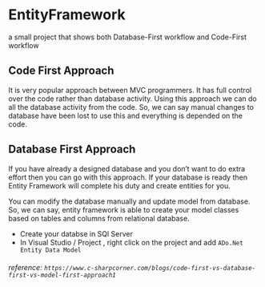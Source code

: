 # EntityFramework
a small project that shows both Database-First workflow and Code-First workflow



## Code First Approach

It is very popular approach between MVC programmers. It has full control over the code rather than database activity. Using this approach we can do all the database activity from the code. So, we can say manual changes to database have been lost to use this and everything is depended on the code.


## Database First Approach

If you have already a designed database and you don’t want to do extra effort then you can go with this approach. If your database is ready then Entity Framework will complete his duty and create entities for you.

You can modify the database manually and update model from database. So, we can say, entity framework is able to create your model classes based on tables and columns from relational database.

- Create your databse in SQl Server
- In Visual Studio / Project , right click on the project and add `ADo.Net Entity Data Model` 


###### reference: `https://www.c-sharpcorner.com/blogs/code-first-vs-database-first-vs-model-first-approach1`
